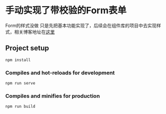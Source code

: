 # 手动实现了带校验的Form表单
 
Form的样式没做 只是先把基本功能实现了，后续会在组件库的项目中去实现样式，相关博客地址在[这里](http://wa-app.gitee.io/gitbook/js/form.html)

## Project setup
```
npm install
```

### Compiles and hot-reloads for development
```
npm run serve
```

### Compiles and minifies for production
```
npm run build
```
